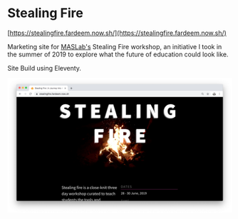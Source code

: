 # Stealing Fire

[https://stealingfire.fardeem.now.sh/](https://stealingfire.fardeem.now.sh/)

Marketing site for [MASLab's](http://maslab.org/) Stealing Fire workshop, an initiative I took in the summer of 2019 to explore what the future of education could look like.

Site Build using Eleventy.

![homepage](screenshot.png)
